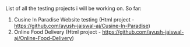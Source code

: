 List of all the testing projects i will be working on.
So far:
1. Cusine In Paradise Website testing (Html project - https://github.com/ayush-jaiswal-aj/Cusine-In-Paradise)
2. Online Food Delivery (Html project - https://github.com/ayush-jaiswal-aj/Online-Food-Delivery)
